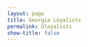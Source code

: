 ```yaml
---
layout: page
title: Georgia Loyalists
permalink: Gloyalists
show-title: false
---
```


<!-- Add script to the <head> of your page to load the embeddable map component -->
<script type="module" src="https://js.arcgis.com/embeddable-components/4.32/arcgis-embeddable-components.esm.js"></script>
<!-- Add custom element to <body> of your page -->
 <arcgis-embedded-map style="height:600px;width:700px;" item-id="3a94c18237ef410b9f139bc08310136b" theme="light" portal-url="https://bostoncollege.maps.arcgis.com" ></arcgis-embedded-map>
<style>

  <!-- Add script to the <head> of your page to load the embeddable map component -->
<script type="module" src="https://js.arcgis.com/embeddable-components/4.32/arcgis-embeddable-components.esm.js"></script>
<!-- Add custom element to <body> of your page -->
 <arcgis-embedded-map style="height:600px;width:700px;" item-id="79f3c93b50e34accb9f5fa62bf724aa6" theme="light" portal-url="https://bostoncollege.maps.arcgis.com" ></arcgis-embedded-map>
